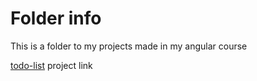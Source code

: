 # Folder info

This is a folder to my projects made in my angular course

[todo-list](https://github.com/kkphoenixgx/TaskApp) project link
